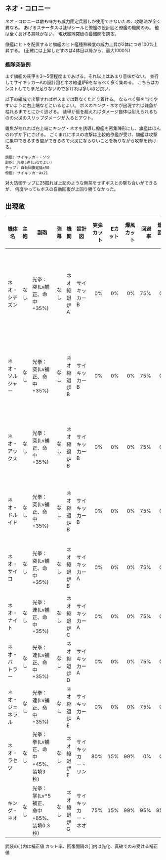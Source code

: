## ネオ・コロニー

ネオ・コロニーは敵も味方も威力固定兵器しか使用できないため、攻略法が全く異なる。
あげるステータスは装甲シールと僚艦の設計図と僚艦の機関のみ。
他は全くあげる意味がない。
現状艦隊突破の最難関を誇る。

僚艦にヒトを配置すると旗艦のヒト艦種熟練度の威力上昇が2体につき100%上昇する。
(正確には上昇しだすのは4体目以降から、最大1000%)


### 艦隊突破例

まず旗艦の装甲を3～5億程度まであげる。それ以上はあまり意味がない。
並行してサイキッカーAの設計図とネオ縮退炉Bをなるべく多く集める。
こちらはカンストしてもまだ足りないので多ければ多いほど良い。

以下の編成で出撃すればボスまでは難なくたどり着ける。
なるべく弾を当てやすいように右上端などにいるとよい。
ボスのキング・ネオが出現すれば雑魚が枯れるまでとにかく逃げる。
装甲が億を超えればダメージ自体は耐えられるものの火災のスリップダメージが入るとアウト。

雑魚が枯れれば右上端にキング・ネオを誘導し僚艦を密集陣形にし、旗艦はほんのわずか下にさげる。
ごくまれにボスの攻撃は比較的僚艦が受け、旗艦は攻撃に集中できるすき間ができるので火災にならないことを祈りながら攻撃を続ける。

```
旗艦: サイキッカー・ソウ
副砲: 光拳:連(Lv1でよい)
チップ: 自動回復遅延x50
僚艦: サイキッカーAx21
```

対火防御チップに25振れば上記のような無茶をせずボスとの撃ち合いができるが、
何度やってもボスの自動回復が上回り勝てなかった。

## 出現敵

| 機体名           | 主砲 | 副砲                                    | 弾幕 | 機関        | 設計図             | 実弾カット | Eカット | 爆風カット | 回避率 | 爆風回避率 | 回復間隔 | 登場ステージ                         |
|------------------|------|-----------------------------------------|------|-------------|--------------------|-----------:|--------:|-----------:|-------:|-----------:|----------|--------------------------------------|
| ネオ・シチズン   | なし | 光拳：突(Lv補正、命中+35%)              | なし | ネオ縮退炉A | サイキッカーB      |         0% |      0% |         0% |    75% |         0% | なし     | 1、1ボス、2、3、4、5、6、7、8、9、10 |
| ネオ・ソルジャー | なし | 光拳：突(Lv補正、命中+35%)              | なし | ネオ縮退炉B | サイキッカーB      |         0% |      0% |         0% |    75% |         0% | なし     | 2ボス、3、4、5、6、7、8、9、10       |
| ネオ・アックス   | なし | 光拳：突(Lv補正、命中+35%)              | なし | ネオ縮退炉B | サイキッカーB      |         0% |      0% |         0% |    75% |         0% | なし     | 3ボス、4、5、6、7、8、9、10          |
| ネオ・ドルイド   | なし | 光拳：突(Lv補正、命中+35%)              | なし | ネオ縮退炉B | サイキッカーB      |         0% |      0% |         0% |    75% |         0% | なし     | 4ボス、5、6、7、8、9、10             |
| ネオ・サイコ     | なし | 光拳：突(Lv補正、命中+35%)              | なし | ネオ縮退炉B | サイキッカーA      |         0% |      0% |         0% |    75% |         0% | なし     | 5ボス、6、7、8、9、10                |
| ネオ・ナイト     | なし | 光拳：連(Lv補正、命中+35%)              | なし | ネオ縮退炉C | サイキッカーA      |         0% |      0% |         0% |    75% |         0% | なし     | 6ボス、7、8、9、10                   |
| ネオ・バトラー   | なし | 光拳：連(Lv補正、命中+35%)              | なし | ネオ縮退炉D | サイキッカーA      |         0% |      0% |         0% |    75% |         0% | なし     | 7ボス、8、9、10                      |
| ネオ・ジェネラル | なし | 光拳：連(Lv補正、命中+35%)              | なし | ネオ縮退炉E | サイキッカーA      |         0% |      0% |         0% |    75% |         0% | なし     | 8ボス、9、10                         |
| ネオ・ラセツ     | なし | 光拳：拳(Lv補正、命中+45%、装填3秒)     | なし | ネオ縮退炉F | サイキッカー・リン |        80% |     15% |        99% |     0% |         0% | 1秒      | 9ボス、10                            |
| キング・ネオ     | なし | 光拳：掌(Lv*5補正、命中+85%、装填0.3秒) | なし | ネオ縮退炉G | サイキッカー・ネオ |        75% |     15% |        99% |    95% |        95% | 1秒      | 10ボス                               |

武装の( )内は補正値
カット率、回復間隔の[ ]内は光化、真破でのみ受ける補正値
